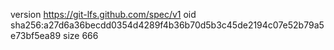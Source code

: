 version https://git-lfs.github.com/spec/v1
oid sha256:a27d6a36becdd0354d4289f4b36b70d5b3c45de2194c07e52b79a5e73bf5ea89
size 666
